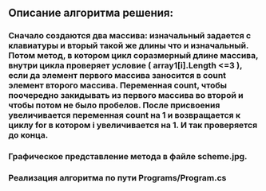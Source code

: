 ## Описание алгоритма решения:
### Сначало создаются два массива: изначальный задается с клавиатуры и вторый такой же длины что и изначальный. Потом метод, в котором цикл соразмерный длине массива, внутри цикла проверяет условие ( array1[i].Length <=3 ), если да элемент первого массива заносится в count элемент второго массива. Переменная count, чтобы поочередно закидывать из первого массива во второй и чтобы потом не было пробелов. После присвоения увеличивается переменная count на 1 и возвращается к циклу for в котором i увеличивается на 1. И так проверяется до конца.

### Графическое представление метода в файле scheme.jpg.
### Реализация алгоритма по пути Programs/Program.cs
